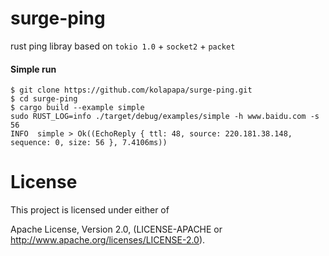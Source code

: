 # surge-ping
rust ping libray based on `tokio 1.0` + `socket2` + `packet`

#### Simple run
```shell
$ git clone https://github.com/kolapapa/surge-ping.git
$ cd surge-ping
$ cargo build --example simple
sudo RUST_LOG=info ./target/debug/examples/simple -h www.baidu.com -s 56
INFO  simple > Ok((EchoReply { ttl: 48, source: 220.181.38.148, sequence: 0, size: 56 }, 7.4106ms))

```

# License
This project is licensed under either of

Apache License, Version 2.0, (LICENSE-APACHE or http://www.apache.org/licenses/LICENSE-2.0).
